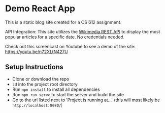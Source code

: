 # Demo React App

This is a static blog site created for a CS 612 assignment.

API Integration: This site utilizes the [Wikimedia REST API](https://wikimedia.org/api/rest_v1/#/) to display the most popular articles for a specific date. No credentials needed.

Check out this screencast on Youtube to see a demo of the site: https://youtu.be/n72XLtN427U

## Setup Instructions
- Clone or download the repo
- `cd` into the project root directory
- Run `npm install` to install all dependencies
- Run `npm run serve` to start the server and build the site
- Go to the url listed next to 'Project is running at...' (this will most likely be `http://localhost:8080/`)
